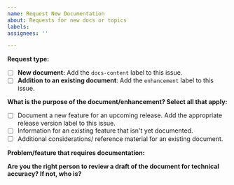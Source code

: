 ```yaml
---
name: Request New Documentation
about: Requests for new docs or topics
labels:
assignees: ''

---
```


**Request type:**

- [ ] **New document:** Add the `docs-content` label to this issue.
- [ ] **Addition to an existing document**: Add the `enhancement` label to this issue.

**What is the purpose of the document/enhancement? Select all that apply:**

- [ ] Document a new feature for an upcoming release. Add the appropriate release version label to this issue.
- [ ] Information for an existing feature that isn't yet documented.
- [ ] Additional considerations/ reference material for an existing document.

**Problem/feature that requires documentation:**

**Are you the right person to review a draft of the document for technical accuracy? If not, who is?**
